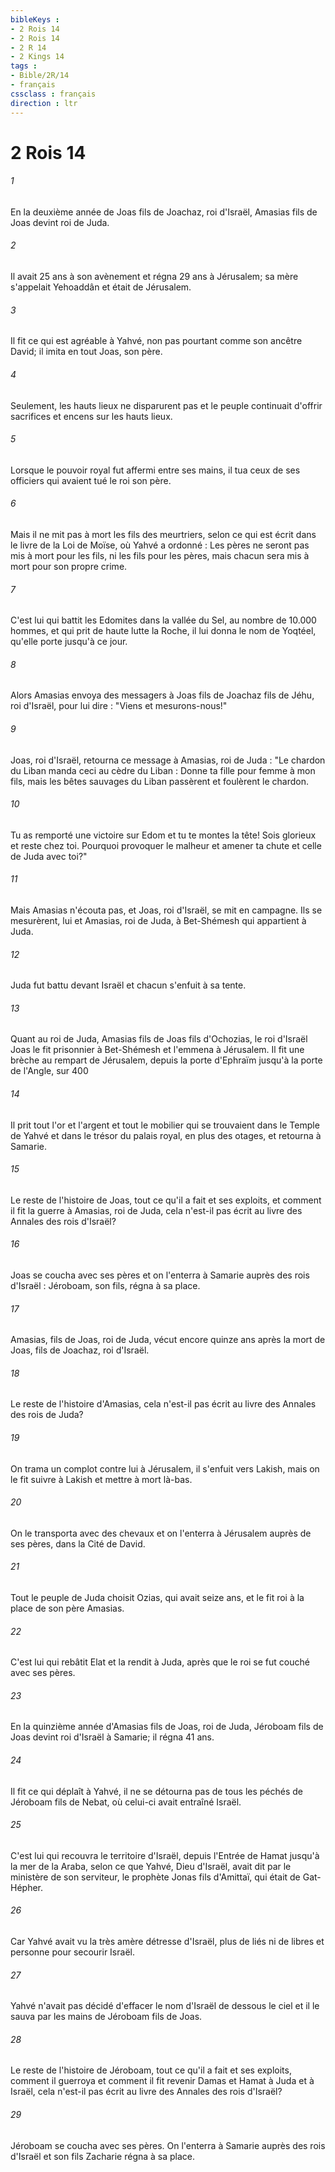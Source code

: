 ```yaml
---
bibleKeys : 
- 2 Rois 14
- 2 Rois 14
- 2 R 14
- 2 Kings 14
tags : 
- Bible/2R/14
- français
cssclass : français
direction : ltr
---
```


# 2 Rois 14

###### 1
En la deuxième année de Joas fils de Joachaz, roi d'Israël, Amasias fils de Joas devint roi de Juda.
###### 2
Il avait 25 ans à son avènement et régna 29 ans à Jérusalem; sa mère s'appelait Yehoaddân et était de Jérusalem.
###### 3
Il fit ce qui est agréable à Yahvé, non pas pourtant comme son ancêtre David; il imita en tout Joas, son père.
###### 4
Seulement, les hauts lieux ne disparurent pas et le peuple continuait d'offrir sacrifices et encens sur les hauts lieux.
###### 5
Lorsque le pouvoir royal fut affermi entre ses mains, il tua ceux de ses officiers qui avaient tué le roi son père.
###### 6
Mais il ne mit pas à mort les fils des meurtriers, selon ce qui est écrit dans le livre de la Loi de Moïse, où Yahvé a ordonné : Les pères ne seront pas mis à mort pour les fils, ni les fils pour les pères, mais chacun sera mis à mort pour son propre crime.
###### 7
C'est lui qui battit les Edomites dans la vallée du Sel, au nombre de 10.000 hommes, et qui prit de haute lutte la Roche, il lui donna le nom de Yoqtéel, qu'elle porte jusqu'à ce jour.
###### 8
Alors Amasias envoya des messagers à Joas fils de Joachaz fils de Jéhu, roi d'Israël, pour lui dire : "Viens et mesurons-nous!"
###### 9
Joas, roi d'Israël, retourna ce message à Amasias, roi de Juda : "Le chardon du Liban manda ceci au cèdre du Liban : Donne ta fille pour femme à mon fils, mais les bêtes sauvages du Liban passèrent et foulèrent le chardon.
###### 10
Tu as remporté une victoire sur Edom et tu te montes la tête! Sois glorieux et reste chez toi. Pourquoi provoquer le malheur et amener ta chute et celle de Juda avec toi?"
###### 11
Mais Amasias n'écouta pas, et Joas, roi d'Israël, se mit en campagne. Ils se mesurèrent, lui et Amasias, roi de Juda, à Bet-Shémesh qui appartient à Juda.
###### 12
Juda fut battu devant Israël et chacun s'enfuit à sa tente.
###### 13
Quant au roi de Juda, Amasias fils de Joas fils d'Ochozias, le roi d'Israël Joas le fit prisonnier à Bet-Shémesh et l'emmena à Jérusalem. Il fit une brèche au rempart de Jérusalem, depuis la porte d'Ephraïm jusqu'à la porte de l'Angle, sur 400
###### 14
Il prit tout l'or et l'argent et tout le mobilier qui se trouvaient dans le Temple de Yahvé et dans le trésor du palais royal, en plus des otages, et retourna à Samarie.
###### 15
Le reste de l'histoire de Joas, tout ce qu'il a fait et ses exploits, et comment il fit la guerre à Amasias, roi de Juda, cela n'est-il pas écrit au livre des Annales des rois d'Israël?
###### 16
Joas se coucha avec ses pères et on l'enterra à Samarie auprès des rois d'Israël : Jéroboam, son fils, régna à sa place.
###### 17
Amasias, fils de Joas, roi de Juda, vécut encore quinze ans après la mort de Joas, fils de Joachaz, roi d'Israël.
###### 18
Le reste de l'histoire d'Amasias, cela n'est-il pas écrit au livre des Annales des rois de Juda?
###### 19
On trama un complot contre lui à Jérusalem, il s'enfuit vers Lakish, mais on le fit suivre à Lakish et mettre à mort là-bas.
###### 20
On le transporta avec des chevaux et on l'enterra à Jérusalem auprès de ses pères, dans la Cité de David.
###### 21
Tout le peuple de Juda choisit Ozias, qui avait seize ans, et le fit roi à la place de son père Amasias.
###### 22
C'est lui qui rebâtit Elat et la rendit à Juda, après que le roi se fut couché avec ses pères.
###### 23
En la quinzième année d'Amasias fils de Joas, roi de Juda, Jéroboam fils de Joas devint roi d'Israël à Samarie; il régna 41 ans.
###### 24
Il fit ce qui déplaît à Yahvé, il ne se détourna pas de tous les péchés de Jéroboam fils de Nebat, où celui-ci avait entraîné Israël.
###### 25
C'est lui qui recouvra le territoire d'Israël, depuis l'Entrée de Hamat jusqu'à la mer de la Araba, selon ce que Yahvé, Dieu d'Israël, avait dit par le ministère de son serviteur, le prophète Jonas fils d'Amittaï, qui était de Gat-Hépher.
###### 26
Car Yahvé avait vu la très amère détresse d'Israël, plus de liés ni de libres et personne pour secourir Israël.
###### 27
Yahvé n'avait pas décidé d'effacer le nom d'Israël de dessous le ciel et il le sauva par les mains de Jéroboam fils de Joas.
###### 28
Le reste de l'histoire de Jéroboam, tout ce qu'il a fait et ses exploits, comment il guerroya et comment il fit revenir Damas et Hamat à Juda et à Israël, cela n'est-il pas écrit au livre des Annales des rois d'Israël?
###### 29
Jéroboam se coucha avec ses pères. On l'enterra à Samarie auprès des rois d'Israël et son fils Zacharie régna à sa place.
